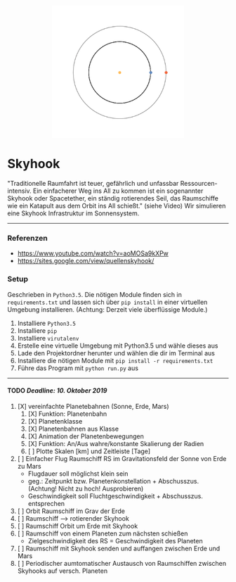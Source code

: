 <div align="center">
<img src="docs/Abb/Abb.1.anim.gif" alt="logo" width="300px" height="300px"></img>
</div>

# Skyhook
    
"Traditionelle Raumfahrt ist teuer, gefährlich und unfassbar Ressourcen-intensiv. Ein einfacherer Weg  ins All zu kommen ist ein sogenannter Skyhook oder Spacetether,  ein ständig rotierendes Seil, das Raumschiffe wie ein Katapult aus dem Orbit ins All schießt." (siehe Video) Wir simulieren eine Skyhook Infrastruktur im Sonnensystem.

---

### Referenzen
+ https://www.youtube.com/watch?v=aoMOSa9kXPw 
+ https://sites.google.com/view/quellenskyhook/

### Setup
Geschrieben in `Python3.5`. Die nötigen Module finden sich in `requirements.txt` und lassen sich über `pip install` in einer virtuellen Umgebung installieren. (Achtung: Derzeit viele überflüssige Module.)

1. Installiere `Python3.5`
2. Installiere `pip`
2. Installiere `virutalenv`
3. Erstelle eine virtuelle Umgebung mit Python3.5 und wähle dieses aus
4. Lade den Projektordner herunter und wählen die dir im Terminal aus
5. Installiere die nötigen Module mit `pip install -r requirements.txt` 
6. Führe das Program mit `python run.py` aus

---

#### TODO  *Deadline: 10. Oktober 2019*
1)  [X] vereinfachte Planetebahnen (Sonne, Erde, Mars)
    1)  [X] Funktion: Planetenbahn
    2)  [X] Planetenklasse
    3)  [X] Planetenbahnen aus Klasse
    4)  [X] Animation der Planetenbewegungen
    5)  [X] Funktion: An/Aus wahre/konstante Skalierung der Radien
    6)  [ ] Plotte Skalen [km] und Zeitleiste [Tage]
2)  [ ] Einfacher Flug Raumschiff RS im Gravitationsfeld der Sonne von Erde zu Mars
    + Flugdauer soll möglichst klein sein
    + geg.: Zeitpunkt bzw. Planetenkonstellation + Abschusszus. (Achtung! Nicht zu hoch! Ausprobieren)
    + Geschwindigkeit soll Fluchtgeschwindigkeit + Abschusszus. entsprechen
3)  [ ] Orbit Raumschiff im Grav der Erde
4)  [ ] Raumschiff --> rotierender Skyhook
5)  [ ] Raumschiff Orbit um Erde mit Skyhook
6)  [ ] Raumschiff von einem Planeten zum nächsten schießen
    + Zielgeschwindigkeit des RS = Geschwindigkeit des Planeten
7)  [ ] Raumschiff mit Skyhook senden und auffangen zwischen Erde und Mars
8)  [ ] Periodischer aumtomatischer Austausch von Raumschiffen zwischen Skyhooks auf versch. Planeten
